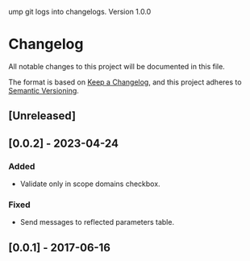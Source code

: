 ump git logs into changelogs.
Version 1.0.0
# Changelog

All notable changes to this project will be documented in this file.

The format is based on [Keep a Changelog](https://keepachangelog.com/en/1.0.0/),
and this project adheres to [Semantic Versioning](https://semver.org/spec/v2.0.0.html).

## [Unreleased]

## [0.0.2] - 2023-04-24

### Added

- Validate only in scope domains checkbox.

### Fixed

- Send messages to reflected parameters table.

## [0.0.1] - 2017-06-16
